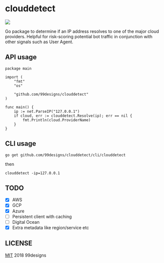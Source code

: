 # clouddetect

[![](https://godoc.org/github.com/99designs/clouddetect?status.svg)](http://godoc.org/github.com/99designs/clouddetect)

Go package to determine if an IP address resolves to one of the major cloud providers. Helpful for risk-scoring potential bot traffic in conjunction with other signals such as User Agent.

## API usage

```
package main

import (
	"fmt"
	"os"

	"github.com/99designs/clouddetect"
)

func main() {
	ip := net.ParseIP("127.0.0.1")
	if cloud, err := clouddetect.Resolve(ip); err == nil {
        fmt.Println(cloud.ProviderName)
    }
}
```

## CLI usage

`go get github.com/99designs/clouddetect/cli/clouddetect`

then

`clouddetect -ip=127.0.0.1`

## TODO

- [x] AWS
- [x] GCP
- [x] Azure
- [ ] Persistent client with caching
- [ ] Digital Ocean
- [x] Extra metadata like region/service etc

## LICENSE

[MIT](/LICENSE) 2018 99designs
